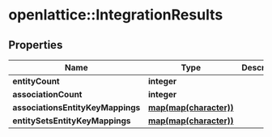 # openlattice::IntegrationResults

## Properties
Name | Type | Description | Notes
------------ | ------------- | ------------- | -------------
**entityCount** | **integer** |  | [optional] 
**associationCount** | **integer** |  | [optional] 
**associationsEntityKeyMappings** | [**map(map(character))**](map.md) |  | [optional] 
**entitySetsEntityKeyMappings** | [**map(map(character))**](map.md) |  | [optional] 


